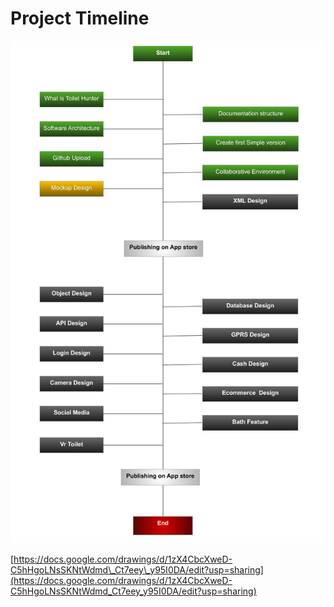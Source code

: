 # Project Timeline

![](.gitbook/assets/toilet-project-timeline.jpg)

[https://docs.google.com/drawings/d/1zX4CbcXweD-C5hHgoLNsSKNtWdmd\_Ct7eey\_y95I0DA/edit?usp=sharing](https://docs.google.com/drawings/d/1zX4CbcXweD-C5hHgoLNsSKNtWdmd_Ct7eey_y95I0DA/edit?usp=sharing)

